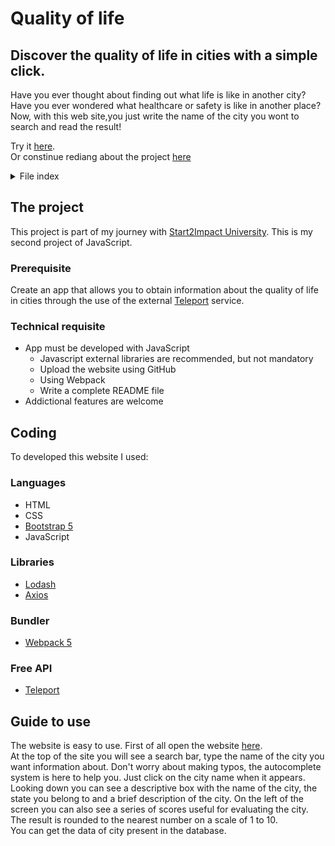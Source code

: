 # Quality of life
## Discover the quality of life in cities with a simple click.

Have you ever thought about finding out what life is like in another city? Have you ever wondered what healthcare or safety is like in another place?
<br>
Now, with this web site,you just write the name of the city you wont to search and read the result!

Try it <a href= "https://quality-city-life.netlify.app/">here</a>.
<br>
Or constinue rediang about the project <a href= "#the-project">here</a>

<details>
  <summary>File index</summary>
  <ol>
    <li>
      <a href="#the-project">The project</a>
        <ul>
          <li><a href="#prerequisite">Prerequisite</a></li>
          <li><a href="#technical-requisite">Technical requisite</a></li>
        </ul>
    </li>
    <li>
      <a href = "#coding">Coding</a>
      <ul>
        <li><a href ="#languages">Languages</a></li>
        <li><a href ="#libraries">Libraries</a></li>
        <li><a href ="#bundler">Bundler</a></li>
        <li><a href ="#free-api">Free API</a></li>
      </ul>
    </li>
    <li>
      <a href = "#guide">Guide to use</a>
    </li>
  </ol>
</details>

## The project
This project is part of my journey with [Start2Impact University](https://www.start2impact.it). This is my second project of JavaScript.

### Prerequisite
Create an app that allows you to obtain information about the quality of life in cities through the use of the external [Teleport](https://developers.teleport.org/api/) service.

### Technical requisite
  - App must be developed with JavaScript
    - Javascript external libraries are recommended, but not mandatory
    - Upload the website using GitHub
    - Using Webpack
    - Write a complete README file
- Addictional features are welcome

## Coding 
To developed this website I used: 

### Languages
- HTML
- CSS
- [Bootstrap 5](https://getbootstrap.com)
- JavaScript

### Libraries
* [Lodash](https://lodash.com/docs/4.17.15#get)
* [Axios](https://axios-http.com/)

### Bundler
* [Webpack 5](https://webpack.js.org/)

### Free API
* [Teleport](https://developers.teleport.org/api/)

## Guide to use
The website is easy to use. First of all open the website [here](https://quality-city-life.netlify.app/).
<br>
At the top of the site you will see a search bar, type the name of the city you want information about. Don't worry about making typos, the autocomplete system is here to help you. Just click on the city name when it appears.
<br>
Looking down you can see a descriptive box with the name of the city, the state you belong to and a brief description of the city. On the left of the screen you can also see a series of scores useful for evaluating the city. The result is rounded to the nearest number on a scale of 1 to 10.
<br>
You can get the data of city present in the database.

